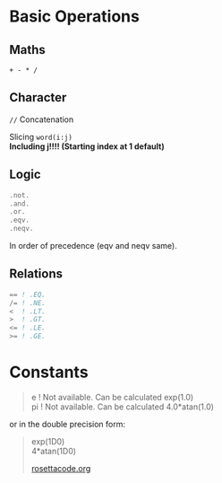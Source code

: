 # Basic Operations

## Maths

`+ - * /`    

## Character

`//` Concatenation

Slicing
`word(i:j) `    
**Including j!!!! (Starting index at 1 default)**

## Logic

````fortran
.not.
.and.
.or.
.eqv.
.neqv.
````

In order of precedence (eqv and neqv same).

## Relations

````fortran
== ! .EQ.
/= ! .NE.
<  ! .LT.
>  ! .GT.
<= ! .LE.
>= ! .GE.
````

# Constants

> e          ! Not available. Can be calculated exp(1.0)       
> pi         ! Not available. Can be calculated 4.0*atan(1.0)

or in the double precision form:

> exp(1D0)       
> 4*atan(1D0)
>
> [rosettacode.org](https://rosettacode.org/wiki/Real_constants_and_functions#Fortran)